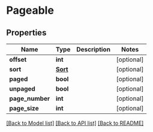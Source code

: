 # Pageable

## Properties
Name | Type | Description | Notes
------------ | ------------- | ------------- | -------------
**offset** | **int** |  | [optional] 
**sort** | [**Sort**](Sort) |  | [optional] 
**paged** | **bool** |  | [optional] 
**unpaged** | **bool** |  | [optional] 
**page_number** | **int** |  | [optional] 
**page_size** | **int** |  | [optional] 

[[Back to Model list]](../README#documentation-for-models) [[Back to API list]](../README#documentation-for-api-endpoints) [[Back to README]](../README)


